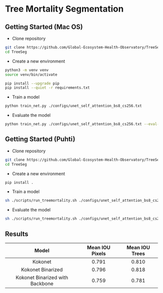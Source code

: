 # Tree Mortality Segmentation

## Getting Started (Mac OS)

- Clone repository

```bash
git clone https://github.com/Global-Ecosystem-Health-Observatory/TreeSeg.git
cd TreeSeg
```

- Create a new environment

```bash
python3 -m venv venv
source venv/bin/activate

pip install --upgrade pip
pip install --quiet -r requirements.txt
```

- Train a model

```bash
python train_net.py ./configs/unet_self_attention_bs8_cs256.txt
```

- Evaluate the model
```bash
python train_net.py ./configs/unet_self_attention_bs8_cs256.txt --eval-only
```

## Getting Started (Puhti)

- Clone repository

```bash
git clone https://github.com/Global-Ecosystem-Health-Observatory/TreeSeg.git
cd TreeSeg
```

- Create a new environment

```bash
pip install .
```

- Train a model

```bash
sh ./scripts/run_treemortality.sh ./configs/unet_self_attention_bs8_cs256.txt --eval-only false
```

- Evaluate the model
```bash
sh ./scripts/run_treemortality.sh ./configs/unet_self_attention_bs8_cs256.txt --eval-only true
```

## Results


| Model                             | Mean IOU Pixels   | Mean IOU Trees    |
| :-------------------------------: | :---------------: | :---------------: |
| Kokonet                           |   0.791           |   0.810           |
| Kokonet Binarized                 |   0.796           |   0.818           |
| Kokonet Binarized with Backbone   |   0.759           |   0.781           |
